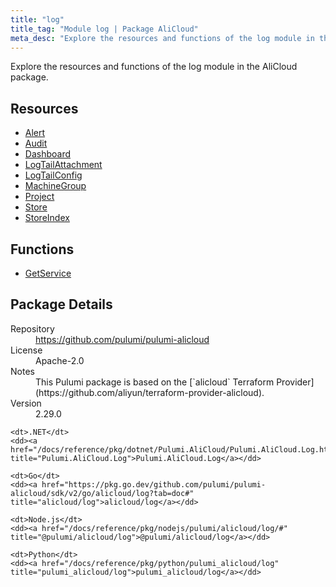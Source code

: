 ```yaml
---
title: "log"
title_tag: "Module log | Package AliCloud"
meta_desc: "Explore the resources and functions of the log module in the AliCloud package."
---
```


<!-- WARNING: this file was generated by Pulumi Docs Generator. -->
<!-- Do not edit by hand unless you're certain you know what you are doing! -->

Explore the resources and functions of the log module in the AliCloud package.

<h2 id="resources">Resources</h2>
<ul class="api">
    <li><a href="alert" title="Alert"><span class="symbol resource"></span>Alert</a></li>
    <li><a href="audit" title="Audit"><span class="symbol resource"></span>Audit</a></li>
    <li><a href="dashboard" title="Dashboard"><span class="symbol resource"></span>Dashboard</a></li>
    <li><a href="logtailattachment" title="LogTailAttachment"><span class="symbol resource"></span>LogTailAttachment</a></li>
    <li><a href="logtailconfig" title="LogTailConfig"><span class="symbol resource"></span>LogTailConfig</a></li>
    <li><a href="machinegroup" title="MachineGroup"><span class="symbol resource"></span>MachineGroup</a></li>
    <li><a href="project" title="Project"><span class="symbol resource"></span>Project</a></li>
    <li><a href="store" title="Store"><span class="symbol resource"></span>Store</a></li>
    <li><a href="storeindex" title="StoreIndex"><span class="symbol resource"></span>StoreIndex</a></li>
</ul>

<h2 id="functions">Functions</h2>
<ul class="api">
    <li><a href="getservice" title="GetService"><span class="symbol function"></span>GetService</a></li>
</ul>

<h2 id="package-details">Package Details</h2>
<dl class="package-details">
	<dt>Repository</dt>
	<dd><a href="https://github.com/pulumi/pulumi-alicloud">https://github.com/pulumi/pulumi-alicloud</a></dd>
	<dt>License</dt>
	<dd>Apache-2.0</dd>
	<dt>Notes</dt>
	<dd>This Pulumi package is based on the [`alicloud` Terraform Provider](https://github.com/aliyun/terraform-provider-alicloud).</dd>
	<dt>Version</dt>
	<dd>2.29.0</dd>
</dl>



<dl class="tabular">

    <dt>.NET</dt>
    <dd><a href="/docs/reference/pkg/dotnet/Pulumi.AliCloud/Pulumi.AliCloud.Log.html" title="Pulumi.AliCloud.Log">Pulumi.AliCloud.Log</a></dd>

    <dt>Go</dt>
    <dd><a href="https://pkg.go.dev/github.com/pulumi/pulumi-alicloud/sdk/v2/go/alicloud/log?tab=doc#" title="alicloud/log">alicloud/log</a></dd>

    <dt>Node.js</dt>
    <dd><a href="/docs/reference/pkg/nodejs/pulumi/alicloud/log/#" title="@pulumi/alicloud/log">@pulumi/alicloud/log</a></dd>

    <dt>Python</dt>
    <dd><a href="/docs/reference/pkg/python/pulumi_alicloud/log" title="pulumi_alicloud/log">pulumi_alicloud/log</a></dd>

</dl>

